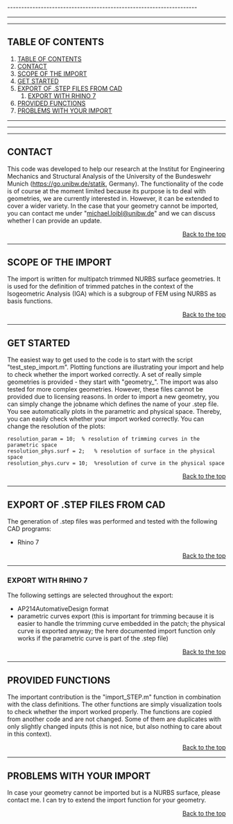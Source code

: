 ﻿﻿﻿--------------------------------------------------------------------
********************************************************************
--------------------------------------------------------------------

## TABLE OF CONTENTS <a name="table-of-contents"></a>
1. [TABLE OF CONTENTS ](#table-of-contents-)
2. [CONTACT](#contact)
3. [SCOPE OF THE IMPORT ](#scope-of-the-import-)
4. [GET STARTED ](#get-started-)
5. [EXPORT OF .STEP FILES FROM CAD](#export-of-step-files-from-cad)
	1. [EXPORT WITH RHINO 7 ](#export-with-rhino-7-)
6. [PROVIDED FUNCTIONS ](#provided-functions-)
7. [PROBLEMS WITH YOUR IMPORT ](#problems-with-your-import-)
--------------------------------------------------------------------
********************************************************************
--------------------------------------------------------------------

## CONTACT
This code was developed to help our research at the Institut for Engineering Mechanics and Structural Analysis of the University of the Bundeswehr Munich (https://go.unibw.de/statik, Germany). The functionality of the code is of course 
at the moment limited because its purpose is to deal with geometries, we are currently interested in. However, it can be extended to cover a wider variety. In the case that 
your geometry cannot be imported, you can contact me under "michael.loibl@unibw.de" and we can discuss whether I can provide an update.

[<div style="text-align: right">Back to the top</div>](#table-of-contents)

------------------------------

## SCOPE OF THE IMPORT <a name="scope"></a>
The import is written for multipatch trimmed NURBS surface geometries. It is used for the definition of trimmed patches in the context of the Isogeometric Analysis (IGA) 
which is a subgroup of FEM using NURBS as basis functions.

[<div style="text-align: right">Back to the top</div>](#table-of-contents)

------------------------------

## GET STARTED <a name="start"></a>
The easiest way to get used to the code is to start with the script "test_step_import.m". Plotting functions are illustrating your import and help to check whether the import worked correctly. A set of really simple geometries is provided - they start with "geometry_". The import was also tested for more complex geometries. However, these files cannot be provided due to licensing reasons. In order to import a new geometry, you can simply change the jobname which defines the name of your .step file. You see automatically plots in the parametric and physical space. Thereby, you can easily check whether your import worked correctly. You can change the resolution of the plots:

	resolution_param = 10;	% resolution of trimming curves in the parametric space
	resolution_phys.surf = 2;	% resolution of surface in the physical space
	resolution_phys.curv = 10;	%resolution of curve in the physical space

[<div style="text-align: right">Back to the top</div>](#table-of-contents)

------------------------------

## EXPORT OF .STEP FILES FROM CAD
The generation of .step files was performed and tested with the following CAD programs:
- Rhino 7

[<div style="text-align: right">Back to the top</div>](#table-of-contents)

------------------------------

### EXPORT WITH RHINO 7 <a name="export_rhino"></a>

The following settings are selected throughout the export:
- AP214AutomativeDesign format
- parametric curves export (this is important for trimming because it is easier to handle the trimming curve embedded in the patch; the physical curve is exported anyway; 
the here documented import function only works if the parametric curve is part of the .step file)

[<div style="text-align: right">Back to the top</div>](#table-of-contents)

------------------------------

## PROVIDED FUNCTIONS <a name="functions"></a>
The important contribution is the "import_STEP.m" function in combination with the class definitions. The other functions are simply visualization tools to check whether the import worked properly. The functions are copied from another code and are not changed. Some of them are duplicates with only slightly changed inputs (this is not nice, but also nothing to care about in this context).

[<div style="text-align: right">Back to the top</div>](#table-of-contents)

------------------------------

## PROBLEMS WITH YOUR IMPORT <a name="functions"></a>
In case your geometry cannot be imported but is a NURBS surface, please contact me. I can try to extend the import function for your geometry.

[<div style="text-align: right">Back to the top</div>](#table-of-contents)